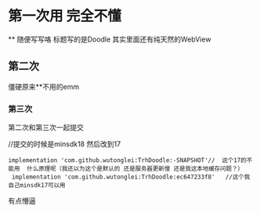 # 第一次用  完全不懂
** 随便写写咯   标题写的是Doodle 其实里面还有纯天然的WebView

## 第二次
僵硬原来**不用的emm


### 第三次
第二次和第三次一起提交

//提交的时候是minsdk18  然后改到17

    implementation 'com.github.wutonglei:TrhDoodle:-SNAPSHOT'//  这个17的不能用  什么原理呢（我还以为这个是默认的 还是服务器更新慢 还是我这本地缓存问题？）
     implementation 'com.github.wutonglei:TrhDoodle:ec647233f8'	  //这个我自己minsdk17可以用   
有点懵逼   
